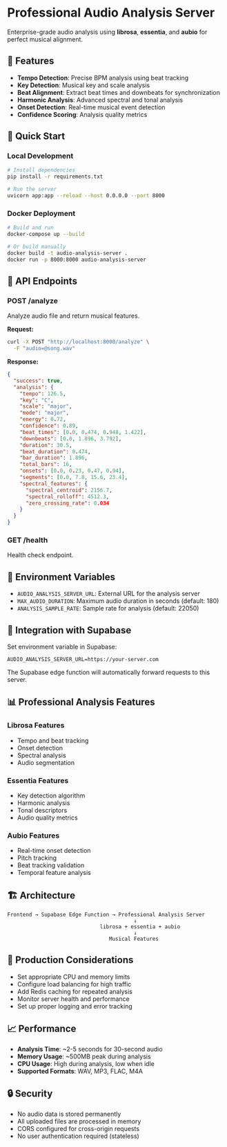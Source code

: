 # Professional Audio Analysis Server

Enterprise-grade audio analysis using **librosa**, **essentia**, and **aubio** for perfect musical alignment.

## 🎯 Features

- **Tempo Detection**: Precise BPM analysis using beat tracking
- **Key Detection**: Musical key and scale analysis
- **Beat Alignment**: Extract beat times and downbeats for synchronization
- **Harmonic Analysis**: Advanced spectral and tonal analysis
- **Onset Detection**: Real-time musical event detection
- **Confidence Scoring**: Analysis quality metrics

## 🚀 Quick Start

### Local Development

```bash
# Install dependencies
pip install -r requirements.txt

# Run the server
uvicorn app:app --reload --host 0.0.0.0 --port 8000
```

### Docker Deployment

```bash
# Build and run
docker-compose up --build

# Or build manually
docker build -t audio-analysis-server .
docker run -p 8000:8000 audio-analysis-server
```

## 📡 API Endpoints

### POST /analyze
Analyze audio file and return musical features.

**Request:**
```bash
curl -X POST "http://localhost:8000/analyze" \
  -F "audio=@song.wav"
```

**Response:**
```json
{
  "success": true,
  "analysis": {
    "tempo": 126.5,
    "key": "C",
    "scale": "major",
    "mode": "major",
    "energy": 0.72,
    "confidence": 0.89,
    "beat_times": [0.0, 0.474, 0.948, 1.422],
    "downbeats": [0.0, 1.896, 3.792],
    "duration": 30.5,
    "beat_duration": 0.474,
    "bar_duration": 1.896,
    "total_bars": 16,
    "onsets": [0.0, 0.23, 0.47, 0.94],
    "segments": [0.0, 7.8, 15.6, 23.4],
    "spectral_features": {
      "spectral_centroid": 2156.7,
      "spectral_rolloff": 4512.3,
      "zero_crossing_rate": 0.034
    }
  }
}
```

### GET /health
Health check endpoint.

## 🔧 Environment Variables

- `AUDIO_ANALYSIS_SERVER_URL`: External URL for the analysis server
- `MAX_AUDIO_DURATION`: Maximum audio duration in seconds (default: 180)
- `ANALYSIS_SAMPLE_RATE`: Sample rate for analysis (default: 22050)

## 🎵 Integration with Supabase

Set environment variable in Supabase:
```
AUDIO_ANALYSIS_SERVER_URL=https://your-server.com
```

The Supabase edge function will automatically forward requests to this server.

## 📊 Professional Analysis Features

### Librosa Features
- Tempo and beat tracking
- Onset detection
- Spectral analysis
- Audio segmentation

### Essentia Features  
- Key detection algorithm
- Harmonic analysis
- Tonal descriptors
- Audio quality metrics

### Aubio Features
- Real-time onset detection
- Pitch tracking
- Beat tracking validation
- Temporal feature analysis

## 🏗️ Architecture

```
Frontend → Supabase Edge Function → Professional Analysis Server
                                         ↓
                              librosa + essentia + aubio
                                         ↓
                                 Musical Features
```

## 🚨 Production Considerations

- Set appropriate CPU and memory limits
- Configure load balancing for high traffic
- Add Redis caching for repeated analysis
- Monitor server health and performance
- Set up proper logging and error tracking

## 📈 Performance

- **Analysis Time**: ~2-5 seconds for 30-second audio
- **Memory Usage**: ~500MB peak during analysis
- **CPU Usage**: High during analysis, low when idle
- **Supported Formats**: WAV, MP3, FLAC, M4A

## 🔒 Security

- No audio data is stored permanently
- All uploaded files are processed in memory
- CORS configured for cross-origin requests
- No user authentication required (stateless)
